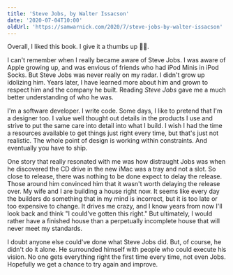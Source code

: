 ```yaml
---
title: 'Steve Jobs, by Walter Issacson'
date: '2020-07-04T10:00'
oldUrl: 'https://samwarnick.com/2020/7/steve-jobs-by-walter-issacson'
---
```


Overall, I liked this book. I give it a thumbs up 👍🏻.

I can't remember when I really became aware of Steve Jobs. I was aware of Apple growing up, and was envious of friends who had iPod Minis in iPod Socks. But Steve Jobs was never really on my radar. I didn't grow up idolizing him. Years later, I have learned more about him and grown to respect him and the company he built. Reading _Steve Jobs_ gave me a much better understanding of who he was.

I'm a software developer. I write code. Some days, I like to pretend that I'm a designer too. I value well thought out details in the products I use and strive to put the same care into detail into what I build. I wish I had the time a resources available to get things just right every time, but that's just not realistic. The whole point of design is working within constraints. And eventually you have to ship.

One story that really resonated with me was how distraught Jobs was when he discovered the CD drive in the new iMac was a tray and not a slot. So close to release, there was nothing to be done expect to delay the release. Those around him convinced him that it wasn't worth delaying the release over. My wife and I are building a house right now. It seems like every day the builders do something that in my mind is incorrect, but it is too late or too expensive to change. It drives me crazy, and I know years from now I'll look back and think "I could've gotten this right." But ultimately, I would rather have a finished house than a perpetually incomplete house that will never meet my standards.

I doubt anyone else could've done what Steve Jobs did. But, of course, he didn't do it alone. He surrounded himself with people who could execute his vision. No one gets everything right the first time every time, not even Jobs. Hopefully we get a chance to try again and improve.
